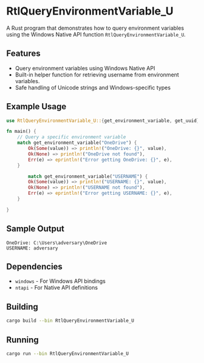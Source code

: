 # RtlQueryEnvironmentVariable_U

A Rust program that demonstrates how to query environment variables using the Windows Native API function `RtlQueryEnvironmentVariable_U`.

## Features

- Query environment variables using Windows Native API
- Built-in helper function for retrieving username from environment variables.
- Safe handling of Unicode strings and Windows-specific types

## Example Usage

```rust
use RtlQueryEnvironmentVariable_U::{get_environment_variable, get_uuid};

fn main() {
    // Query a specific environment variable
    match get_environment_variable("OneDrive") {
        Ok(Some(value)) => println!("OneDrive: {}", value),
        Ok(None) => println!("OneDrive not found"),
        Err(e) => eprintln!("Error getting OneDrive: {}", e),
    }

        match get_environment_variable("USERNAME") {
        Ok(Some(value)) => println!("USERNAME: {}", value),
        Ok(None) => println!("USERNAME not found"),
        Err(e) => eprintln!("Error getting USERNAME: {}", e),
    }

}
```

## Sample Output

```
OneDrive: C:\Users\adversary\OneDrive
USERNAME: adversary
```

## Dependencies

- `windows` - For Windows API bindings
- `ntapi` - For Native API definitions

## Building

```bash
cargo build --bin RtlQueryEnvironmentVariable_U
```

## Running

```bash
cargo run --bin RtlQueryEnvironmentVariable_U
``` 